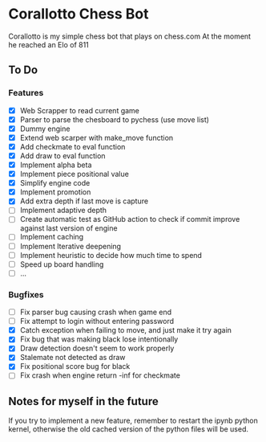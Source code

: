 # Corallotto Chess Bot

Corallotto is my simple chess bot that plays on chess.com
At the moment he reached an Elo of 811

## To Do

### Features

- [x] Web Scrapper to read current game
- [x] Parser to parse the chesboard to pychess (use move list)
- [x] Dummy engine
- [x] Extend web scarper with make_move function
- [x] Add checkmate to eval function
- [X] Add draw to eval function
- [x] Implement alpha beta
- [x] Implement piece positional value
- [x] Simplify engine code
- [x] Implement promotion
- [x] Add extra depth if last move is capture
- [ ] Implement adaptive depth
- [ ] Create automatic test as GitHub action to check if commit improve against last version of engine
- [ ] Implement caching
- [ ] Implement Iterative deepening
- [ ] Implement heuristic to decide how much time to spend
- [ ] Speed up board handling
- [ ] ...

### Bugfixes

- [ ] Fix parser bug causing crash when game end
- [ ] Fix attempt to login without entering password
- [x] Catch exception when failing to move, and just make it try again
- [x] Fix bug that was making black lose intentionally
- [x] Draw detection doesn't seem to work properly
- [x] Stalemate not detected as draw
- [x] Fix positional score bug for black
- [ ] Fix crash when engine return -inf for checkmate

## Notes for myself in the future

If you try to implement a new feature, remember to restart the ipynb python kernel, otherwise the old cached version of the python files will be used.